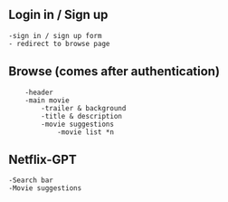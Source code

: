 ## Login in / Sign up
    -sign in / sign up form
    - redirect to browse page
## Browse (comes after authentication)
        -header
        -main movie
            -trailer & background
            -title & description
            -movie suggestions
                -movie list *n

## Netflix-GPT
    -Search bar
    -Movie suggestions